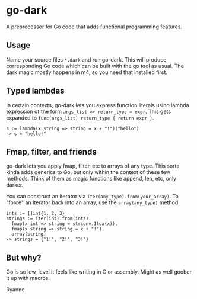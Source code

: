 # go-dark

A preprocessor for Go code that adds functional programming features.

## Usage

Name your source files `*.dark` and run go-dark. This will produce corresponding Go code which can be built with the go tool as usual. The dark magic mostly happens in m4, so you need that installed first.

## Typed lambdas

In certain contexts, go-dark lets you express function literals using lambda expression of the form `args_list => return_type = expr`. This gets expanded to `func(args_list) return_type { return expr }`.

    s := lambda(x string => string = x + "!")("hello")
    -> s = "hello!"

## Fmap, filter, and friends

go-dark lets you apply fmap, filter, etc to arrays of any type. This sorta kinda adds generics to Go, but only within the context of these few methods. Think of them as magic functions like append, len, etc, only darker.

You can construct an iterator via `iter(any_type).from(your_array)`. To "force" an Iterator back into an array, use the `array(any_type)` method.

    ints := []int{1, 2, 3}
    strings := iter(int).from(ints).
      fmap(x int => string = strconv.Itoa(x)).
      fmap(x string => string = x + "!").
      array(string)
    -> strings = {"1!", "2!", "3!"}

## But why?

Go is so low-level it feels like writing in C or assembly. Might as well goober it up with macros.

Ryanne
